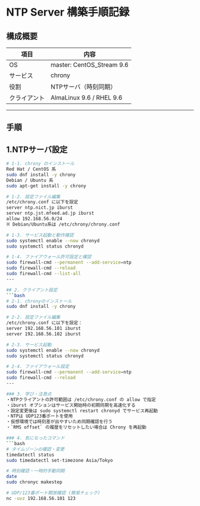 # NTP Server 構築手順記録

## 構成概要
| 項目 | 内容 |
|------|------|
| OS | master: CentOS\_Stream 9.6 | slave: Ubuntu 24.04 |
| サービス | chrony |
| 役割 | NTPサーバ（時刻同期） |
| クライアント | AlmaLinux 9.6 / RHEL 9.6 |
---

## 手順
## 1.NTPサーバ設定
```bash
# 1-1. chrony のインストール
Red Hat / CentOS 系
sudo dnf install -y chrony
Debian / Ubuntu 系
sudo apt-get install -y chrony

# 1-2. 設定ファイル編集
/etc/chrony.conf に以下を設定
server ntp.nict.jp iburst
server ntp.jst.mfeed.ad.jp iburst
allow 192.168.56.0/24
※ Debian/Ubuntu系は /etc/chrony/chrony.conf

# 1-3. サービス起動と動作確認
sudo systemctl enable --now chronyd
sudo systemctl status chronyd

# 1-4. ファイアウォール許可設定と確認
sudo firewall-cmd --permanent --add-service=ntp
sudo firewall-cmd --reload
sudo firewall-cmd --list-all
---

## 2. クライアント設定
```bash
# 2-1. chronyのインストール
sudo dnf install -y chrony

# 2-2. 設定ファイル編集
/etc/chrony.conf に以下を設定：
server 192.168.56.101 iburst
server 192.168.56.102 iburst

# 2-3. サービス起動
sudo systemctl enable --now chronyd
sudo systemctl status chronyd

# 2-4. ファイアウォール設定
sudo firewall-cmd --permanent --add-service=ntp
sudo firewall-cmd --reload
---

### 3. 学び・注意点
・NTPクライアントの許可範囲は /etc/chrony.conf の allow で指定  
・iburst オプションはサービス開始時の初期同期を高速化する  
・設定変更後は sudo systemctl restart chronyd でサービス再起動  
・NTPは UDP123番ポートを使用  
・仮想環境では時刻差が出やすいため同期確認を行う  
・`RMS offset` の履歴をリセットしたい場合は Chrony を再起動  

### 4. 気になったコマンド
```bash
# タイムゾーンの確認・変更
timedatectl status
sudo timedatectl set-timezone Asia/Tokyo

# 時刻確認・一時的手動同期
date
sudo chronyc makestep

# UDP/123番ポート開放確認 (簡易チェック)
nc -uvz 192.168.56.101 123